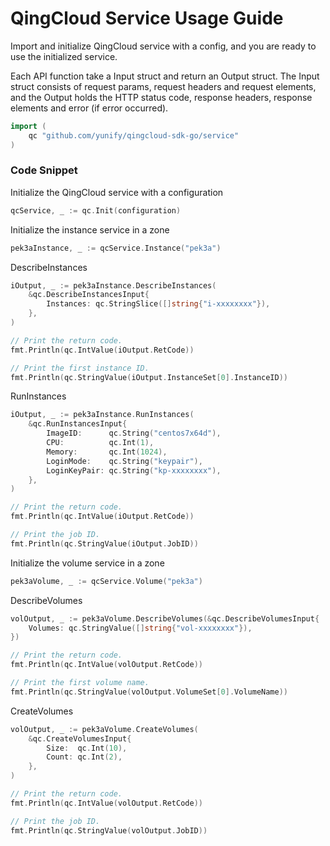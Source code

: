 # QingCloud Service Usage Guide

Import and initialize QingCloud service with a config, and you are ready to use the initialized service.

Each API function take a Input struct and return an Output struct. The Input struct consists of request params, request headers and request elements, and the Output holds the HTTP status code, response headers, response elements and error (if error occurred).

``` go
import (
	qc "github.com/yunify/qingcloud-sdk-go/service"
)
```

### Code Snippet

Initialize the QingCloud service with a configuration

``` go
qcService, _ := qc.Init(configuration)
```

Initialize the instance service in a zone

``` go
pek3aInstance, _ := qcService.Instance("pek3a")
```

DescribeInstances

``` go
iOutput, _ := pek3aInstance.DescribeInstances(
	&qc.DescribeInstancesInput{
		Instances: qc.StringSlice([]string{"i-xxxxxxxx"}),
	},
)

// Print the return code.
fmt.Println(qc.IntValue(iOutput.RetCode))

// Print the first instance ID.
fmt.Println(qc.StringValue(iOutput.InstanceSet[0].InstanceID))
```

RunInstances

``` go
iOutput, _ := pek3aInstance.RunInstances(
	&qc.RunInstancesInput{
		ImageID:      qc.String("centos7x64d"),
		CPU:          qc.Int(1),
		Memory:       qc.Int(1024),
		LoginMode:    qc.String("keypair"),
		LoginKeyPair: qc.String("kp-xxxxxxxx"),
	},
)

// Print the return code.
fmt.Println(qc.IntValue(iOutput.RetCode))

// Print the job ID.
fmt.Println(qc.StringValue(iOutput.JobID))
```

Initialize the volume service in a zone

``` go
pek3aVolume, _ := qcService.Volume("pek3a")
```

DescribeVolumes

``` go
volOutput, _ := pek3aVolume.DescribeVolumes(&qc.DescribeVolumesInput{
	Volumes: qc.StringValue([]string{"vol-xxxxxxxx"}),
})

// Print the return code.
fmt.Println(qc.IntValue(volOutput.RetCode))

// Print the first volume name.
fmt.Println(qc.StringValue(volOutput.VolumeSet[0].VolumeName))
```

CreateVolumes

``` go
volOutput, _ := pek3aVolume.CreateVolumes(
	&qc.CreateVolumesInput{
		Size:  qc.Int(10),
		Count: qc.Int(2),
	},
)

// Print the return code.
fmt.Println(qc.IntValue(volOutput.RetCode))

// Print the job ID.
fmt.Println(qc.StringValue(volOutput.JobID))
```

